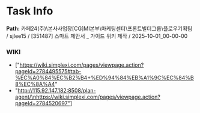 # Task Info

**Path:** 카페24(주)\본사사업장\[CG]MI본부\마케팅센터\프론트빌더그룹\플로우기획팀 / sjlee15 / [351487] 스마트 제안서 _ 가이드 위키 제작 / 2025-10-01_00-00-00

### WIKI
- ["https://wiki.simplexi.com/pages/viewpage.action?pageId=2784495575#tab-%EC%A0%84%EC%B2%B4+%ED%94%84%EB%A1%9C%EC%84%B8%EC%8A%A4"
- "http://115.92.147.182:8508/plan-agent/\nhttps://wiki.simplexi.com/pages/viewpage.action?pageId=2784520697"]

